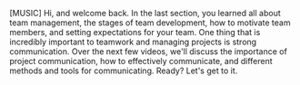 [MUSIC] Hi, and welcome back. In the last section, you learned all about team
management, the stages of team development, how to motivate team members, and
setting expectations for your team. One thing that is incredibly important to
teamwork and managing projects is strong communication. Over the next few
videos, we'll discuss the importance of project communication, how to
effectively communicate, and different methods and tools for communicating.
Ready? Let's get to it.